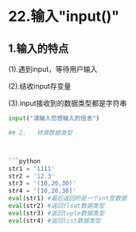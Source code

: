 # 22.输入"input()"

## 1.输入的特点

(1).遇到input，等待用户输入

(2).结收input存变量

(3).input接收到的数据类型都是字符串
```python
input("请输入您想输入的信息")

## 2.	转换数据类型



```python
str1 = '1111'
str2 = '12.3'
str3 = '(10,20,30)'
str4 = '[10,20,30]'
eval(str1) #最后返回的是一个int型数据
eval(str2) #返回float数据类型
eval(str3) #返回tuple数据类型
eval(str4) #返回list数据类型
```

